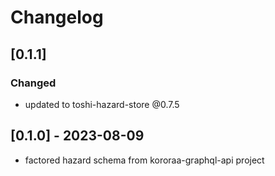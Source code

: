 # Changelog

## [0.1.1]

### Changed
 - updated to toshi-hazard-store @0.7.5

## [0.1.0] - 2023-08-09

* factored hazard schema from kororaa-graphql-api project

